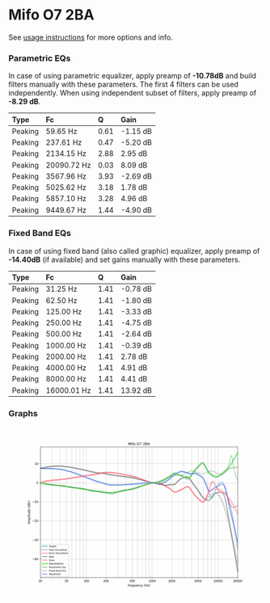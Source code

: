 # Mifo O7 2BA
See [usage instructions](https://github.com/jaakkopasanen/AutoEq#usage) for more options and info.

### Parametric EQs
In case of using parametric equalizer, apply preamp of **-10.78dB** and build filters manually
with these parameters. The first 4 filters can be used independently.
When using independent subset of filters, apply preamp of **-8.29 dB**.

| Type    | Fc          |    Q | Gain     |
|:--------|:------------|:-----|:---------|
| Peaking | 59.65 Hz    | 0.61 | -1.15 dB |
| Peaking | 237.61 Hz   | 0.47 | -5.20 dB |
| Peaking | 2134.15 Hz  | 2.88 | 2.95 dB  |
| Peaking | 20090.72 Hz | 0.03 | 8.09 dB  |
| Peaking | 3567.96 Hz  | 3.93 | -2.69 dB |
| Peaking | 5025.62 Hz  | 3.18 | 1.78 dB  |
| Peaking | 5857.10 Hz  | 3.28 | 4.96 dB  |
| Peaking | 9449.67 Hz  | 1.44 | -4.90 dB |

### Fixed Band EQs
In case of using fixed band (also called graphic) equalizer, apply preamp of **-14.40dB**
(if available) and set gains manually with these parameters.

| Type    | Fc          |    Q | Gain     |
|:--------|:------------|:-----|:---------|
| Peaking | 31.25 Hz    | 1.41 | -0.78 dB |
| Peaking | 62.50 Hz    | 1.41 | -1.80 dB |
| Peaking | 125.00 Hz   | 1.41 | -3.33 dB |
| Peaking | 250.00 Hz   | 1.41 | -4.75 dB |
| Peaking | 500.00 Hz   | 1.41 | -2.64 dB |
| Peaking | 1000.00 Hz  | 1.41 | -0.39 dB |
| Peaking | 2000.00 Hz  | 1.41 | 2.78 dB  |
| Peaking | 4000.00 Hz  | 1.41 | 4.91 dB  |
| Peaking | 8000.00 Hz  | 1.41 | 4.41 dB  |
| Peaking | 16000.01 Hz | 1.41 | 13.92 dB |

### Graphs
![](./Mifo%20O7%202BA.png)